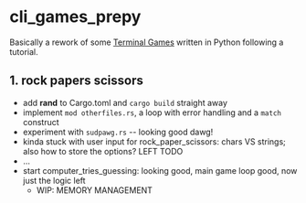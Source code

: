 # cli_games_prepy

Basically a rework of some [Terminal Games](https://github.com/pabloqpacin/SLIT/tree/main/src/1-pythonTerminalGames) written in Python following a tutorial.

## 1. rock papers scissors

- add **rand** to Cargo.toml and `cargo build` straight away
- implement `mod otherfiles.rs`, a loop with error handling and a `match` construct
- experiment with `sudpawg.rs` -- looking good dawg!
- kinda stuck with user input for rock_paper_scissors: chars VS strings; also how to store the options? LEFT TODO
- ...
- start computer_tries_guessing: looking good, main game loop good, now just the logic left
  - WIP: MEMORY MANAGEMENT 